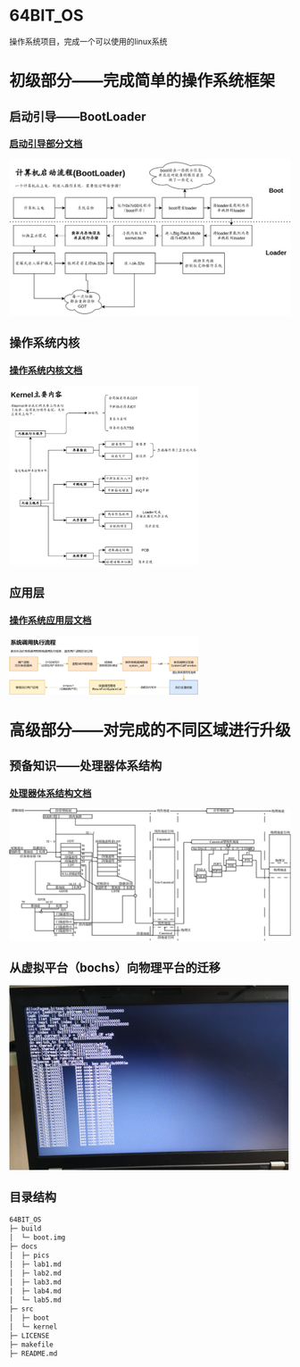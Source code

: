 # 64BIT_OS

操作系统项目，完成一个可以使用的linux系统





# 初级部分——完成简单的操作系统框架

## 启动引导——BootLoader

### [启动引导部分文档](docs/lab1.md)

![](docs/pics/lab2/操作系统启动流程.png)

## 操作系统内核

### [操作系统内核文档](docs/lab2.md)

<img src="docs/pics/lab3/kernel主要工作.png" style="zoom:33%;" />

## 应用层

### [操作系统应用层文档](docs/lab3.md)

<img src="docs/pics/lab3/系统调用执行流程.png" style="zoom:33%;" />



# 高级部分——对完成的不同区域进行升级



## 预备知识——处理器体系结构

### [处理器体系结构文档](docs/lab4.md)

<img src="docs/pics/lab4/07.d06z.038.png" style="zoom:80%;" />

## 从虚拟平台（bochs）向物理平台的迁移
<img src="docs/pics/lab5/image-20201117154812711.png" style="zoom: 80%;" />


## 目录结构

```
64BIT_OS
├─ build
│  └─ boot.img
├─ docs
│  ├─ pics
│  ├─ lab1.md
│  ├─ lab2.md
│  ├─ lab3.md
|  ├─ lab4.md
│  └─ lab5.md
├─ src
│  ├─ boot
│  └─ kernel
├─ LICENSE
├─ makefile
├─ README.md
```
